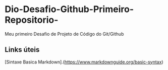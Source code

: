 # Dio-Desafio-Github-Primeiro-Repositorio-
Meu primeiro Desafio de Projeto de Código do Git/Github
## Links úteis 
[Sintaxe Basica Markdown].(https://www.markdownguide.org/basic-syntax)
